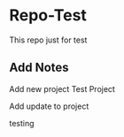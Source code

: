 # Repo-Test

 This repo just for test
 
## Add Notes

Add new project 
Test Project

Add update to project


testing
